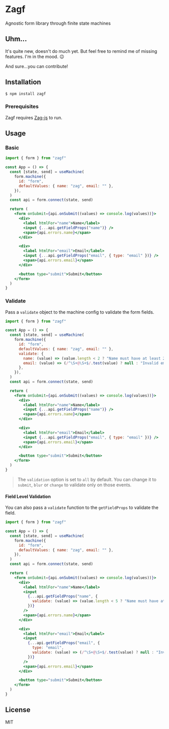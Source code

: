 # Zagf

Agnostic form library through finite state machines

## Uhm...

It's quite new, doesn't do much yet. But feel free to remind me of missing features. I'm in the mood. 😉

And sure...you can contribute!

## Installation

```bash
$ npm install zagf
```

### Prerequisites

Zagf requires [Zag-js](https://zagjs.com/) to run.

## Usage

### Basic

```jsx
import { form } from "zagf"

const App = () => {
  const [state, send] = useMachine(
    form.machine({
      id: "form",
      defaultValues: { name: "zag", email: "" },
    }),
  )
  const api = form.connect(state, send)

  return (
    <form onSubmit={api.onSubmit((values) => console.log(values))}>
      <div>
        <label htmlFor="name">Name</label>
        <input {...api.getFieldProps("name")} />
        <span>{api.errors.name}</span>
      </div>

      <div>
        <label htmlFor="email">Email</label>
        <input {...api.getFieldProps("email", { type: "email" })} />
        <span>{api.errors.email}</span>
      </div>

      <button type="submit">Submit</button>
    </form>
  )
}
```

### Validate

Pass a `validate` object to the machine config to validate the form fields.

```jsx
import { form } from "zagf"

const App = () => {
  const [state, send] = useMachine(
    form.machine({
      id: "form",
      defaultValues: { name: "zag", email: "" },
      validate: {
        name: (value) => (value.length < 2 ? "Name must have at least 2 letters" : null),
        email: (value) => (/^\S+@\S+$/.test(value) ? null : "Invalid email"),
      },
    }),
  )
  const api = form.connect(state, send)

  return (
    <form onSubmit={api.onSubmit((values) => console.log(values))}>
      <div>
        <label htmlFor="name">Name</label>
        <input {...api.getFieldProps("name")} />
        <span>{api.errors.name}</span>
      </div>

      <div>
        <label htmlFor="email">Email</label>
        <input {...api.getFieldProps("email", { type: "email" })} />
        <span>{api.errors.email}</span>
      </div>

      <button type="submit">Submit</button>
    </form>
  )
}
```

> The `validation` option is set to `all` by default. You can change it to `submit`, `blur` or `change` to validate only
> on those events.

#### Field Level Validation

You can also pass a `validate` function to the `getFieldProps` to validate the field.

```jsx
import { form } from "zagf"

const App = () => {
  const [state, send] = useMachine(
    form.machine({
      id: "form",
      defaultValues: { name: "zag", email: "" },
    }),
  )
  const api = form.connect(state, send)

  return (
    <form onSubmit={api.onSubmit((values) => console.log(values))}>
      <div>
        <label htmlFor="name">Name</label>
        <input
          {...api.getFieldProps("name", {
            validate: (value) => (value.length < 5 ? "Name must have at least 5 letters" : null),
          })}
        />
        <span>{api.errors.name}</span>
      </div>

      <div>
        <label htmlFor="email">Email</label>
        <input
          {...api.getFieldProps("email", {
            type: "email",
            validate: (value) => (/^\S+@\S+$/.test(value) ? null : "Invalid email"),
          })}
        />
        <span>{api.errors.email}</span>
      </div>

      <button type="submit">Submit</button>
    </form>
  )
}
```

## License

MIT

